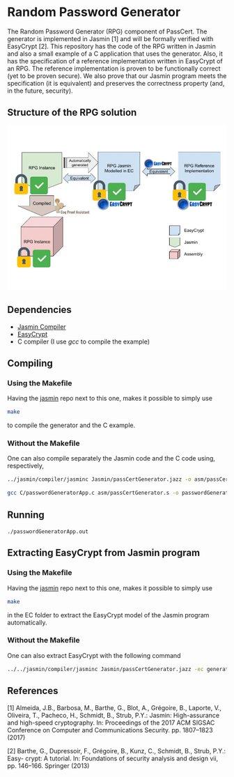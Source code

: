 # Random Password Generator
The Random Password Generator (RPG) component of PassCert. The generator is implemented in Jasmin [1] and will be formally verified with EasyCrypt [2]. This repository has the code of the RPG written in Jasmin and also a small example of a C application that uses the generator. Also, it has the specification of a reference implementation written in EasyCrypt of an RPG. The reference implementation is proven to be functionally correct (yet to be proven secure). We also prove that our Jasmin program meets the specification (it is equivalent) and preserves the correctness property (and, in the future, security).

## Structure of the RPG solution
![architecture](images/Architecture.jpg)


## Dependencies
* [Jasmin Compiler](#https://github.com/jasmin-lang/jasmin)
* [EasyCrypt](#https://www.easycrypt.info/)
* C compiler (I use *gcc* to compile the example)


## Compiling
### Using the Makefile
Having the [jasmin](#https://github.com/jasmin-lang/jasmin) repo next to this one, makes it possible to simply use

```bash
make
```
 to compile the generator and the C example.

### Without the Makefile
One can also compile separately the Jasmin code and the C code using, respectively,
```bash
../jasmin/compiler/jasminc Jasmin/passCertGenerator.jazz -o asm/passCertGenerator.s
```
```bash
gcc C/passwordGeneratorApp.c asm/passCertGenerator.s -o passwordGeneratorApp.out
```
## Running
```
./passwordGeneratorApp.out
```
## Extracting EasyCrypt from Jasmin program
### Using the Makefile
Having the [jasmin](#https://github.com/jasmin-lang/jasmin) repo next to this one, makes it possible to simply use

```bash
make
```
 in the EC folder to extract the EasyCrypt model of the Jasmin program automatically.
 
### Without the Makefile
One can also extract EasyCrypt with the following command
```bash
../../jasmin/compiler/jasminc Jasmin/passCertGenerator.jazz -ec generatePassword -oec passCertGenerator_jazz.ec
```


## References
[1]
Almeida, J.B., Barbosa, M., Barthe, G., Blot, A., Grégoire, B., Laporte, V.,
Oliveira, T., Pacheco, H., Schmidt, B., Strub, P.Y.: Jasmin: High-assurance and
high-speed cryptography. In: Proceedings of the 2017 ACM SIGSAC Conference
on Computer and Communications Security. pp. 1807–1823 (2017)

[2]
Barthe, G., Dupressoir, F., Grégoire, B., Kunz, C., Schmidt, B., Strub, P.Y.: Easy-
crypt: A tutorial. In: Foundations of security analysis and design vii, pp. 146–166.
Springer (2013)
